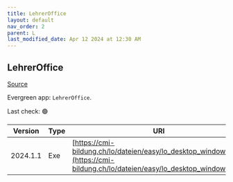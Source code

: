 ```yaml
---
title: LehrerOffice
layout: default
nav_order: 2
parent: L
last_modified_date: Apr 12 2024 at 12:30 AM
---
```


## LehrerOffice

[Source](https://lehreroffice.net/)

Evergreen app: `LehrerOffice`. 

Last check: 🟢

| Version  | Type | URI                                                                                                                            |
| -------- | ---- | ------------------------------------------------------------------------------------------------------------------------------ |
| 2024.1.1 | Exe  | [https://cmi-bildung.ch/lo/dateien/easy/lo_desktop_windows.exe](https://cmi-bildung.ch/lo/dateien/easy/lo_desktop_windows.exe) |
